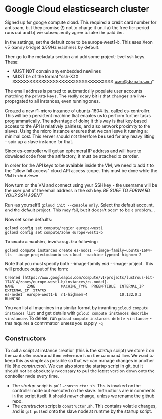 Google Cloud elasticsearch cluster
===================================

Signed up for google compute cloud. This required a credit card number for antispam, but they promise (!) not to charge it until a) the free tier period runs out and b) we subsequently agree to take the paid tier.

In the settings, set the default zone to be europe-west1-b. This uses Xeon v5 (sandy bridge) 2.5GHz machines by default.

Then go to the metadata section and add some project-level ssh keys. These:

- MUST NOT contain any embedded newlines
- MUST be of the format "ssh-XXX XXXXXXXXXXXXXXXXXXXXXXXXXXXXXXXXXXX user@domain.com"

The email address is parsed to automatically populate user accounts matching the private keys. The really scary bit is that changes are live-propagated to all instances, even running ones.

Created a new f1-micro instance of ubuntu-1604-lts, called es-controller. This will be a persistent machine that enables us to perform further tasks programmatically. The advantage of doing it this way is that key-based access to the API is relatively painless, and also network proximity to the slaves. Using the micro instance ensures that we can leave it running at minimal cost. This server should not therefore be used for any heavy lifting - spin up a slave instance for that.

Since es-controller will get an ephemeral IP address and will have to download code from the artifactory, it must be attached to zerotier.

In order for the API keys to be available inside the VM, we need to add it to the "allow full access" cloud API access scope. This must be done while the VM is shut down.

Now turn on the VM and connect using your SSH key - the username will be the user part of the email address in the ssh key. *BE SURE TO FORWARD YOUR SSH AGENT*

Run (as yourself!) `gcloud init --console-only`. Select the default account, and the default project. This may fail, but it doesn't seem to be a problem...

Now set some defaults:

```
gcloud config set compute/region europe-west1
gcloud config set compute/zone europe-west1-b
```

To create a machine, invoke e.g. the following:

```
gcloud compute instances create es-node1 --image-family=ubuntu-1604-lts --image-project=ubuntu-os-cloud --machine-type=n1-highmem-2
```

Note that you must specify both --image-family *and* --image-project. This will produce output of the form:

```
Created [https://www.googleapis.com/compute/v1/projects/lustrous-bit-174314/zones/europe-west1-b/instances/es-node1].
NAME      ZONE            MACHINE_TYPE  PREEMPTIBLE  INTERNAL_IP  EXTERNAL_IP  STATUS
es-node1  europe-west1-b  n1-highmem-4               10.132.0.3                RUNNING
```

You can list all machines in a similar format by incanting `gcloud compute instances list` and get details with `gcloud compute instances describe <instance>`.
To delete, run `gcloud compute instances delete <instance>` - this requires a confirmation unless you supply `-q`.


Constructors
------------

To call a script at instance creation (this is the *startup* script) we store it on the controller node and then reference it on the command line.
We want to keep this as simple as possible so that we can manage changes in another file (the *constructor*). We can also store the startup script in git, but it should not be
absolutely necessary to pull the latest version down onto the controller node every time.

- The *startup* script is `pull-constructor.sh`. This is invoked on the controller node but executed on the slave. Instructions are in comments in the script itself. It should *never* change, unless we rename the github repo.
- The *constructor* script is `constructor.sh`. This contains volatile changes, and is `git pull`ed onto the slave node at runtime by the startup script.

